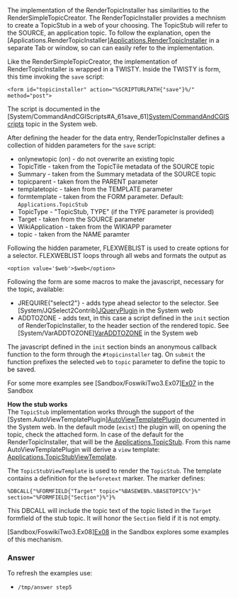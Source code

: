 The implementation of the RenderTopicInstaller has similarities to the RenderSimpleTopicCreator. The RenderTopicInstaller provides a mechnism to create a TopicStub in a web of your choosing. The TopicStub will refer to the SOURCE, an application topic. To follow the explanation, open the [Applications.RenderTopicInstaller][Applications.RenderTopicInstaller](https://[[HOST_SUBDOMAIN]]-80-[[KATACODA_HOST]].environments.katacoda.com/Applications.RenderTopicInstaller][Applications.RenderTopicInstaller) in a separate Tab or window, so can can easily refer to the implementation.

Like the RenderSimpleTopicCreator, the implementation of RenderTopicInstaller  is wrapped in a TWISTY. Inside the TWISTY is form, this time invoking the `save` script:
```
<form id="topicinstaller" action="%SCRIPTURLPATH{"save"}%/" method="post">
```
The script is documented in the [System/CommandAndCGIScripts#A_61save_61][System/CommandAndCGIScripts](https://[[HOST_SUBDOMAIN]]-80-[[KATACODA_HOST]].environments.katacoda.com/System/CommandAndCGIScripts#A_61save_61][System/CommandAndCGIScripts) topic in the System web.

After defining the header for the data entry, RenderTopicInstaller defines a collection of hidden parameters for the `save` script:
* onlynewtopic (on) - do not overwrite an existing topic
* TopicTitle - taken from the TopicTile metadata of the SOURCE topic
* Summary - taken from the Summary metadata of the SOURCE topic
* topicparent - taken from the PARENT parameter
* templatetopic - taken from the TEMPLATE parameter
* formtemplate - taken from the FORM parameter. Default: `Applications.TopicStub`
* TopicType - "TopicStub, TYPE" (if the TYPE parameter is provided)
* Target - taken from the SOURCE parameter
* WikiApplication - taken from the WIKIAPP parameter
* topic - taken from the NAME paramter

Following the hidden parameter, FLEXWEBLIST is used to create options for a selector. FLEXWEBLIST loops through all webs and formats the output as
```
<option value='$web'>$web</option>
``` 

Following the form are some macros to make the javascript, necessary for the topic, available:
* JREQUIRE("select2"} - adds type ahead selector to the selector. See [System/JQSelect2Contrib][JQueryPlugin](https://[[HOST_SUBDOMAIN]]-80-[[KATACODA_HOST]].environments.katacoda.com/System/JQSelect2Contrib][JQueryPlugin) in the System web
* ADDTOZONE - adds text, in this case a script defined in the `init` section of RenderTopicInstaller, to the header section of the rendered topic. See [System/VarADDTOZONE][VarADDTOZONE](https://[[HOST_SUBDOMAIN]]-80-[[KATACODA_HOST]].environments.katacoda.com/System/VarADDTOZONE][VarADDTOZONE) in the System web 

The javascript defined in the `init` section binds an anonymous callback function to the form through the `#topicinstaller` tag. On `submit` the function prefixes the selected `web` to  `topic` parameter to define the topic to be saved.

For some more examples see [Sandbox/FoswikiTwo3.Ex07][Ex07](https://[[HOST_SUBDOMAIN]]-80-[[KATACODA_HOST]].environments.katacoda.com/Sandbox/FoswikiTwo3.Ex07][Ex07) in the Sandbox

**How the stub works** <br />
The `TopicStub` implementation works through the support of the [System.AutoViewTemplatePlugin][AutoViewTemplatePlugin](https://[AutoViewTemplatePlugin) documented in the System web. In the default mode (`exist`) the plugin will, on opening the topic, check the attached form. In case of the default for the RenderTopicInstaller, that will be the [Applications.TopicStub](https://[[HOST_SUBDOMAIN](https://[[HOST_SUBDOMAIN]]-80-[[KATACODA_HOST]].environments.katacoda.com/HOST_SUBDOMAIN]]-80-[[KATACODA_HOST]].environments.katacoda.com/System.AutoViewTemplatePlugin)-80-[[KATACODA_HOST]].environments.katacoda.com/Applications.TopicStub). From this name AutoViewTemplatePlugin will derive a `view` template: [Applications.TopicStubViewTemplate](https://[[HOST_SUBDOMAIN]]-80-[[KATACODA_HOST]].environments.katacoda.com/Applications.TopicStubViewTemplate).

The `TopicStubViewTemplate` is used to render the `TopicStub`. The template contains a definition for the `beforetext` marker. The marker defines:
```
%DBCALL{"%FORMFIELD{"Target" topic="%BASEWEB%.%BASETOPIC%"}%" section="%FORMFIELD{"Section"}%"}%
```
This DBCALL will include the topic text of the topic listed in the `Target` formfield of the stub topic. It will honor the `Section` field if it is not empty.

[Sandbox/FoswikiTwo3.Ex08][Ex08](https://[[HOST_SUBDOMAIN]]-80-[[KATACODA_HOST]].environments.katacoda.com/Sandbox/FoswikiTwo3.Ex08][Ex08) in the Sandbox explores some examples of this mechanism. 













### Answer
<!-- Solution text (if any) goes here -->
To refresh the examples use:
* `/tmp/answer step5`




